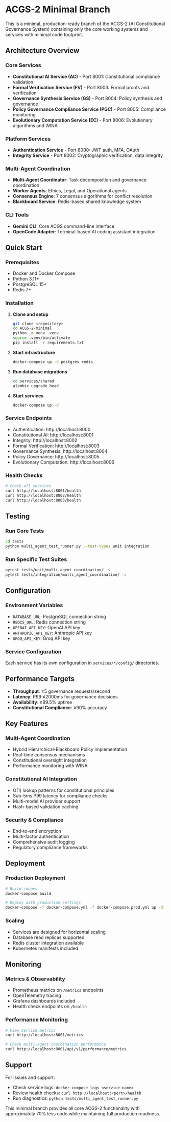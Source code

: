 # ACGS-2 Minimal Branch

This is a minimal, production-ready branch of the ACGS-2 (AI Constitutional Governance System) containing only the core working systems and services with minimal code footprint.

## Architecture Overview

### Core Services
- **Constitutional AI Service (AC)** - Port 8001: Constitutional compliance validation
- **Formal Verification Service (FV)** - Port 8003: Formal proofs and verification
- **Governance Synthesis Service (GS)** - Port 8004: Policy synthesis and governance
- **Policy Governance Compliance Service (PGC)** - Port 8005: Compliance monitoring
- **Evolutionary Computation Service (EC)** - Port 8006: Evolutionary algorithms and WINA

### Platform Services
- **Authentication Service** - Port 8000: JWT auth, MFA, OAuth
- **Integrity Service** - Port 8002: Cryptographic verification, data integrity

### Multi-Agent Coordination
- **Multi-Agent Coordinator**: Task decomposition and governance coordination
- **Worker Agents**: Ethics, Legal, and Operational agents
- **Consensus Engine**: 7 consensus algorithms for conflict resolution
- **Blackboard Service**: Redis-based shared knowledge system

### CLI Tools
- **Gemini CLI**: Core ACGS command-line interface
- **OpenCode Adapter**: Terminal-based AI coding assistant integration

## Quick Start

### Prerequisites
- Docker and Docker Compose
- Python 3.11+
- PostgreSQL 15+
- Redis 7+

### Installation

1. **Clone and setup**
   ```bash
   git clone <repository>
   cd ACGS-2-minimal
   python -m venv .venv
   source .venv/bin/activate
   pip install -r requirements.txt
   ```

2. **Start infrastructure**
   ```bash
   docker-compose up -d postgres redis
   ```

3. **Run database migrations**
   ```bash
   cd services/shared
   alembic upgrade head
   ```

4. **Start services**
   ```bash
   docker-compose up -d
   ```

### Service Endpoints

- Authentication: http://localhost:8000
- Constitutional AI: http://localhost:8001
- Integrity: http://localhost:8002
- Formal Verification: http://localhost:8003
- Governance Synthesis: http://localhost:8004
- Policy Governance: http://localhost:8005
- Evolutionary Computation: http://localhost:8006

### Health Checks

```bash
# Check all services
curl http://localhost:8001/health
curl http://localhost:8002/health
curl http://localhost:8003/health
```

## Testing

### Run Core Tests
```bash
cd tests
python multi_agent_test_runner.py --test-types unit integration
```

### Run Specific Test Suites
```bash
pytest tests/unit/multi_agent_coordination/ -v
pytest tests/integration/multi_agent_coordination/ -v
```

## Configuration

### Environment Variables
- `DATABASE_URL`: PostgreSQL connection string
- `REDIS_URL`: Redis connection string
- `OPENAI_API_KEY`: OpenAI API key
- `ANTHROPIC_API_KEY`: Anthropic API key
- `GROQ_API_KEY`: Groq API key

### Service Configuration
Each service has its own configuration in `services/*/config/` directories.

## Performance Targets

- **Throughput**: ≥5 governance requests/second
- **Latency**: P99 ≤2000ms for governance decisions
- **Availability**: ≥99.5% uptime
- **Constitutional Compliance**: ≥90% accuracy

## Key Features

### Multi-Agent Coordination
- Hybrid Hierarchical-Blackboard Policy implementation
- Real-time consensus mechanisms
- Constitutional oversight integration
- Performance monitoring with WINA

### Constitutional AI Integration
- O(1) lookup patterns for constitutional principles
- Sub-5ms P99 latency for compliance checks
- Multi-model AI provider support
- Hash-based validation caching

### Security & Compliance
- End-to-end encryption
- Multi-factor authentication
- Comprehensive audit logging
- Regulatory compliance frameworks

## Deployment

### Production Deployment
```bash
# Build images
docker-compose build

# Deploy with production settings
docker-compose -f docker-compose.yml -f docker-compose.prod.yml up -d
```

### Scaling
- Services are designed for horizontal scaling
- Database read replicas supported
- Redis cluster integration available
- Kubernetes manifests included

## Monitoring

### Metrics & Observability
- Prometheus metrics on `/metrics` endpoints
- OpenTelemetry tracing
- Grafana dashboards included
- Health check endpoints on `/health`

### Performance Monitoring
```bash
# View service metrics
curl http://localhost:8001/metrics

# Check multi-agent coordination performance
curl http://localhost:8001/api/v1/performance/metrics
```

## Support

For issues and support:
- Check service logs: `docker-compose logs <service-name>`
- Review health checks: `curl http://localhost:<port>/health`
- Run diagnostics: `python tests/multi_agent_test_runner.py`

This minimal branch provides all core ACGS-2 functionality with approximately 70% less code while maintaining full production readiness.